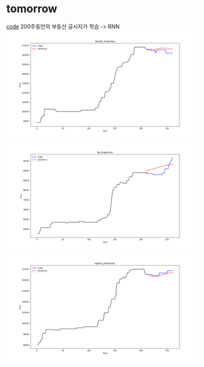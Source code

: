 # tomorrow
[code](https://nbviewer.jupyter.org/github/CasselKim/tomorrow/blob/main/House_predict.ipynb)
200주동안의 부동산 공시지가 학습 -> RNN  
![image](Zenith.png)
![image](Sk.png)
![image](Highvil.png)
